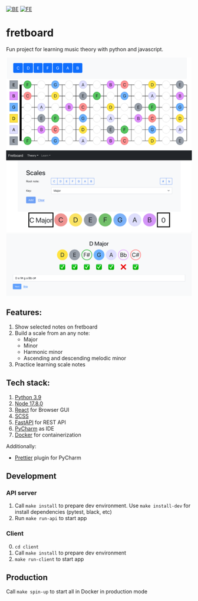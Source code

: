 [![BE](https://github.com/tpagit/fretboard/actions/workflows/api.yml/badge.svg?branch=main)](https://github.com/tpagit/fretboard/actions/workflows/api.yml)
[![FE](https://github.com/tpagit/fretboard/actions/workflows/frontend.yml/badge.svg?branch=main)](https://github.com/tpagit/fretboard/actions/workflows/frontend.yml)

# fretboard
Fun project for learning music theory with python and javascript.

![](docs/example-fretboard.png)
![](docs/example-theory-scales.png)
![](docs/example-learn-scales.png)

## Features:

1. Show selected notes on fretboard
2. Build a scale from an any note:
   * Major
   * Minor
   * Harmonic minor
   * Ascending and descending melodic minor
3. Practice learning scale notes

## Tech stack:
1. [Python 3.9](https://www.python.org/)
2. [Node 17.8.0](https://nodejs.org/en/)
3. [React](https://reactjs.org/) for Browser GUI
4. [SCSS](https://sass-lang.com/guide)
5. [FastAPI](https://fastapi.tiangolo.com) for REST API
6. [PyCharm](https://www.jetbrains.com/pycharm/) as IDE
7. [Docker](https://www.docker.com/) for containerization

Additionally:
* [Prettier](https://www.jetbrains.com/help/idea/prettier.html#prettier_before_you_start) plugin for PyCharm

## Development

### API server
1. Call `make install` to prepare dev environment. Use `make install-dev` for install dependencies (pytest, black, etc)
2. Run `make run-api` to start app

### Client
0. `cd client`
1. Call `make install` to prepare dev environment
2. `make run-client` to start app

## Production

Call `make spin-up` to start all in Docker in production mode
